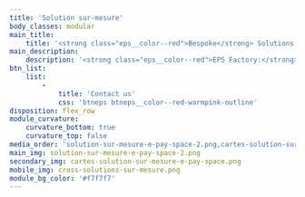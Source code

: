 ```yaml
---
title: 'Solution sur-mesure'
body_classes: modular
main_title:
    title: '<strong class="eps__color--red">Bespoke</strong> Solutions'
main_description:
    description: '<strong class="eps__color--red">EPS Factory:</strong> A personalised solution that fits your vision'
btn_list:
    list:
        -
            title: 'Contact us'
            css: 'btneps btneps__color--red-warmpink-outline'
disposition: flex_row
module_curvature:
    curvature_bottom: true
    curvature_top: false
media_order: 'solution-sur-mesure-e-pay-space-2.png,cartes-solution-sur-mesure-e-pay-space.png,cross-solutions-sur-mesure.png'
main_img: solution-sur-mesure-e-pay-space-2.png
secondary_img: cartes-solution-sur-mesure-e-pay-space.png
mobile_img: cross-solutions-sur-mesure.png
module_bg_color: '#f7f7f7'
---
```


